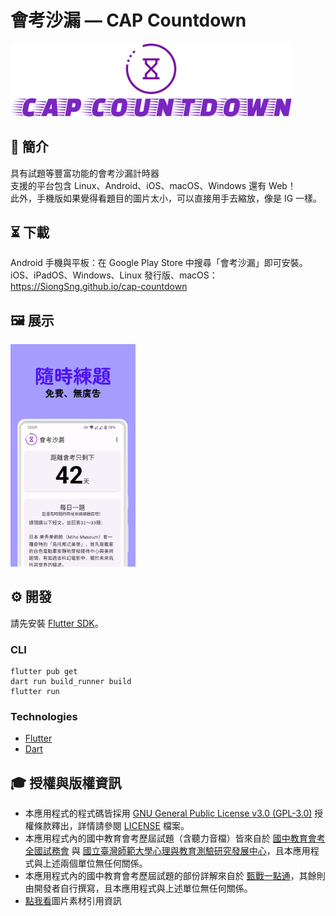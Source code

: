 # 會考沙漏 — CAP Countdown

<img src="readme/logo_with_title.png" width="450px"/>

## 📖 簡介

具有試題等豐富功能的會考沙漏計時器  
支援的平台包含 Linux、Android、iOS、macOS、Windows 還有 Web！  
此外，手機版如果覺得看題目的圖片太小，可以直接用手去縮放，像是 IG 一樣。

## ⏳ 下載

Android 手機與平板：在 Google Play Store 中搜尋「會考沙漏」即可安裝。  
iOS、iPadOS、Windows、Linux 發行版、macOS：https://SiongSng.github.io/cap-countdown

## 🖼️ 展示

<img src="readme/screenshot.png" width="200px"/>

## ⚙️ 開發

請先安裝 [Flutter SDK](https://docs.flutter.dev/get-started/install)。

### CLI

```shell
flutter pub get
dart run build_runner build
flutter run
```

### Technologies

- [Flutter](https://flutter.dev)
- [Dart](https://dart.dev)

## 🎓 授權與版權資訊

- 本應用程式的程式碼皆採用 [GNU General Public License v3.0 (GPL-3.0)](https://www.gnu.org/licenses/gpl-3.0.html)
  授權條款釋出，詳情請參閱 [LICENSE](LICENSE) 檔案。
- 本應用程式內的國中教育會考歷屆試題（含聽力音檔）皆來自於 [國中教育會考全國試務會](https://cap.rcpet.edu.tw/NEAC/About/About)
與 [國立臺灣師範大學心理與教育測驗研究發展中心](https://rcpet.edu.tw/)，且本應用程式與上述兩個單位無任何關係。
- 本應用程式內的國中教育會考歷屆試題的部份詳解來自於 [甄戰一點通](https://www.reallygood.com.tw/newExam/inside?str=F7229F6ADD9F230A5FB41A782B73F2A0)，其餘則由開發者自行撰寫，且本應用程式與上述單位無任何關係。
- [點我看](readme/image_material.md)圖片素材引用資訊
